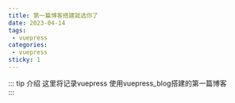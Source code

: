 ```yaml
---
title: 第一篇博客搭建就选你了
date: 2023-04-14
tags:
 - vuepress
categories:
 - vuepress
sticky: 1
---
```


::: tip 介绍
这里将记录vuepress
使用vuepress_blog搭建的第一篇博客<br>
:::